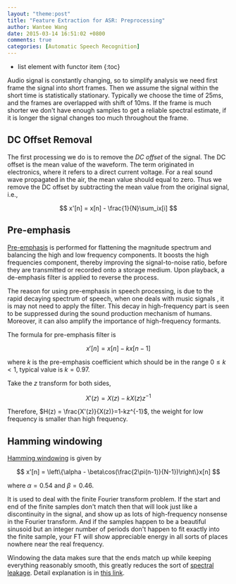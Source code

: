 ```yaml
---
layout: "theme:post"
title: "Feature Extraction for ASR: Preprocessing"
author: Wantee Wang
date: 2015-03-14 16:51:02 +0800
comments: true
categories: [Automatic Speech Recognition]
---
```


* list element with functor item
{:toc}

Audio signal is constantly changing, so to simplify analysis we need first frame the signal into short frames. Then we assume the signal within the short time is statistically stationary. Typically we choose  the time of 25ms, and the frames are overlapped with shift of 10ms. If the frame is much shorter we don't have enough samples to get a reliable spectral estimate, if it is longer the signal changes too much throughout the frame.

<!-- more -->


## DC Offset Removal

The first processing we do is to remove the *DC offset* of the signal. The DC offset is the mean value of the waveform. The term originated in electronics, where it refers to a direct current voltage. For a real sound wave propagated in the air, the mean value should equal to zero. Thus we remove the DC offset by subtracting the mean value from the original signal, i.e.,

$$
x'[n] = x[n] - \frac{1}{N}\sum_ix[i]
$$

## Pre-emphasis

[Pre-emphasis](http://wiki.hydrogenaud.io/index.php?title=Pre-emphasis) is performed for flattening the magnitude spectrum and balancing the high and low frequency components. It boosts the high frequencies component, thereby improving the signal-to-noise ratio,  before they are transmitted or recorded onto a storage medium. Upon playback, a de-emphasis filter is applied to reverse the process.

The reason for using pre-emphasis in speech processing, is due to the  rapid decaying spectrum of speech, when one deals with music signals , it is may not need to apply the filter. This decay in high-frequency part is seen to be suppressed during the sound production mechanism of humans. Moreover, it can also amplify the importance of high-frequency formants.

The formula for pre-emphasis filter is

$$
x'[n] = x[n] - kx[n-1]
$$

where $k$ is the pre-emphasis coefficient which should be in the range $0 \leq k < 1$, typical value is $k=0.97$.

Take the $z$ transform for both sides,

$$
X'(z) = X(z) - kX(z)z^{-1}
$$

Therefore, $H(z) = \frac{X'(z)}{X(z)}=1-kz^{-1}$, the weight for low frequency is smaller than high frequency.

## Hamming windowing

[Hamming windowing](http://en.wikipedia.org/wiki/Window_function#Hamming_window) is given by

$$
x'[n] = \left\{\alpha - \beta\cos(\frac{2\pi(n-1)}{N-1})\right\}x[n]
$$

where $\alpha=0.54$ and $\beta=0.46$.

It is used to deal with the finite Fourier transform problem. If the start and end of the finite samples don't match then that will look just like a discontinuity in the signal, and show up as lots of high-frequency nonsense in the Fourier transform. And if the samples happen to be a beautiful sinusoid but an integer number of periods don't happen to fit exactly into the finite sample, your FT will show appreciable energy in all sorts of places nowhere near the real frequency. 

Windowing the data makes sure that the ends match up while keeping everything reasonably smooth, this greatly reduces the sort of [spectral leakage](http://en.wikipedia.org/wiki/Spectral_leakage). Detail explanation is in [this link](https://ccrma.stanford.edu/~jos/sasp/Hamming_Window.html).


